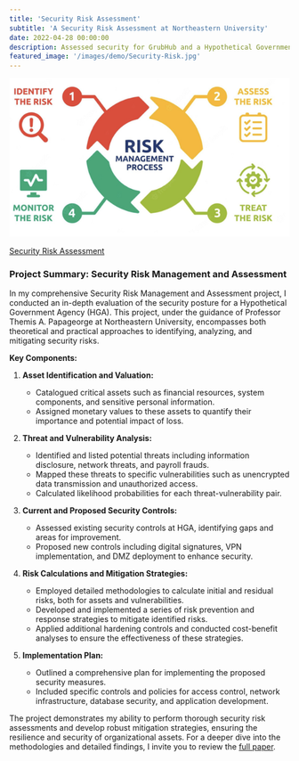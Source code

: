 ```yaml
---
title: 'Security Risk Assessment'
subtitle: 'A Security Risk Assessment at Northeastern University'
date: 2022-04-28 00:00:00
description: Assessed security for GrubHub and a Hypothetical Government Agency, identified vulnerabilities, and proposed mitigation strategies, demonstrating my ability to enhance organizational security.
featured_image: '/images/demo/Security-Risk.jpg'
---
```


![](/images/demo/Risk-Management-Process.jpg)

[Security Risk Assessment](https://vkibaja.github.io/assets/Security_Risk_Assesment.pdf)

### Project Summary: Security Risk Management and Assessment

In my comprehensive Security Risk Management and Assessment project, I conducted an in-depth evaluation of the security posture for a Hypothetical Government Agency (HGA). This project, under the guidance of Professor Themis A. Papageorge at Northeastern University, encompasses both theoretical and practical approaches to identifying, analyzing, and mitigating security risks.

**Key Components:**

1. **Asset Identification and Valuation:**
   - Catalogued critical assets such as financial resources, system components, and sensitive personal information.
   - Assigned monetary values to these assets to quantify their importance and potential impact of loss.

2. **Threat and Vulnerability Analysis:**
   - Identified and listed potential threats including information disclosure, network threats, and payroll frauds.
   - Mapped these threats to specific vulnerabilities such as unencrypted data transmission and unauthorized access.
   - Calculated likelihood probabilities for each threat-vulnerability pair.

3. **Current and Proposed Security Controls:**
   - Assessed existing security controls at HGA, identifying gaps and areas for improvement.
   - Proposed new controls including digital signatures, VPN implementation, and DMZ deployment to enhance security.

4. **Risk Calculations and Mitigation Strategies:**
   - Employed detailed methodologies to calculate initial and residual risks, both for assets and vulnerabilities.
   - Developed and implemented a series of risk prevention and response strategies to mitigate identified risks.
   - Applied additional hardening controls and conducted cost-benefit analyses to ensure the effectiveness of these strategies.

5. **Implementation Plan:**
   - Outlined a comprehensive plan for implementing the proposed security measures.
   - Included specific controls and policies for access control, network infrastructure, database security, and application development.

The project demonstrates my ability to perform thorough security risk assessments and develop robust mitigation strategies, ensuring the resilience and security of organizational assets. For a deeper dive into the methodologies and detailed findings, I invite you to review the [full paper](https://vkibaja.github.io/assets/Security_Risk_Assesment.pdf).


